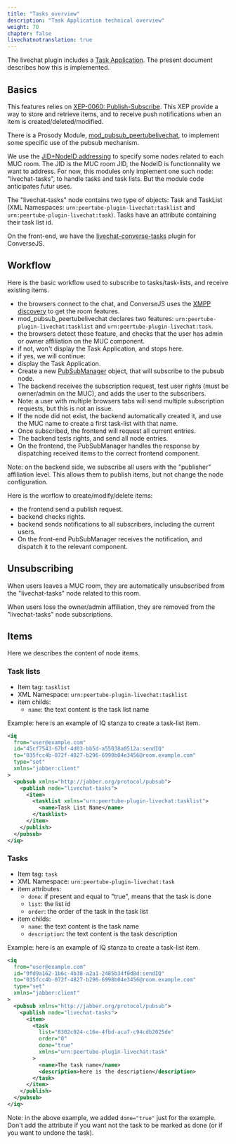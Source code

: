 ```yaml
---
title: "Tasks overview"
description: "Task Application technical overview"
weight: 70
chapter: false
livechatnotranslation: true
---
```


The livechat plugin includes a [Task Application](/peertube-plugin-livechat/documentation/user/streamers/tasks).
The present document describes how this is implemented.

## Basics

This features relies on [XEP-0060: Publish-Subscribe](https://xmpp.org/extensions/xep-0060.html).
This XEP provide a way to store and retrieve items, and to receive push notifications when an item is created/deleted/modified.

There is a Prosody Module, [mod_pubsub_peertubelivechat](https://github.com/JohnXLivingston/peertube-plugin-livechat/tree/main/prosody-modules/mod_pubsub_peertubelivechat), to implement some specific use of the pubsub mechanism.

We use the [JID+NodeID addressing](https://xmpp.org/extensions/xep-0060.html#addressing-jidnode) to specify some nodes related to each MUC room.
The JID is the MUC room JID, the NodeID is functionnality we want to address.
For now, this modules only implement one such node: "livechat-tasks", to handle tasks and task lists.
But the module code anticipates futur uses.

The "livechat-tasks" node contains two type of objects: Task and TaskList (XML Namespaces: `urn:peertube-plugin-livechat:tasklist` and `urn:peertube-plugin-livechat:task`). Tasks have an attribute containing their task list id.

On the front-end, we have the [livechat-converse-tasks](https://github.com/JohnXLivingston/peertube-plugin-livechat/tree/main/conversejs/custom/plugins/tasks) plugin for ConverseJS.

## Workflow

Here is the basic workflow used to subscribe to tasks/task-lists, and receive existing items.

* the browsers connect to the chat, and ConverseJS uses the [XMPP discovery](https://xmpp.org/extensions/xep-0045.html#disco-roominfo) to get the room features.
* mod_pubsub_peertubelivechat declares two features: `urn:peertube-plugin-livechat:tasklist` and `urn:peertube-plugin-livechat:task`.
* the browsers detect these feature, and checks that the user has admin or owner affiliation on the MUC component.
* if not, won't display the Task Application, and stops here.
* if yes, we will continue:
* display the Task Application.
* Create a new [PubSubManager](https://github.com/JohnXLivingston/peertube-plugin-livechat/tree/main/conversejs/custom/shared/lib/pubsub-manager.js) object, that will subscribe to the pubsub node.
* The backend receives the subscription request, test user rights (must be owner/admin on the MUC), and adds the user to the subscribers.
* Note: a user with multiple browsers tabs will send multiple subscription requests, but this is not an issue.
* If the node did not exist, the backend automatically created it, and use the MUC name to create a first task-list with that name.
* Once subscribed, the frontend will request all current entries.
* The backend tests rights, and send all node entries.
* On the frontend, the PubSubManager handles the response by dispatching received items to the correct frontend component.

Note: on the backend side, we subscribe all users with the "publisher" affiliation level.
This allows them to publish items, but not change the node configuration.

Here is the worflow to create/modify/delete items:

* the frontend send a publish request.
* backend checks rights.
* backend sends notifications to all subscribers, including the current users.
* On the front-end PubSubManager receives the notification, and dispatch it to the relevant component.

## Unsubscribing

When users leaves a MUC room, they are automatically unsubscribed from the "livechat-tasks" node related to this room.

When users lose the owner/admin affiliation, they are removed from the "livechat-tasks" node subscriptions.

## Items

Here we describes the content of node items.

### Task lists

* Item tag: `tasklist`
* XML Namespace: `urn:peertube-plugin-livechat:tasklist`
* item childs:
  * `name`: the text content is the task list name

Example: here is an example of IQ stanza to create a task-list item.

```xml
<iq
  from="user@example.com"
  id="45cf7543-67bf-4d03-bb5d-a55038a0512a:sendIQ"
  to="035fcc4b-072f-4827-b296-6998b04e3456@room.example.com"
  type="set"
  xmlns="jabber:client"
>
  <pubsub xmlns="http://jabber.org/protocol/pubsub">
    <publish node="livechat-tasks">
      <item>
        <tasklist xmlns="urn:peertube-plugin-livechat:tasklist">
          <name>Task List Name</name>
        </tasklist>
      </item>
    </publish>
  </pubsub>
</iq>
```

### Tasks

* Item tag: `task`
* XML Namespace: `urn:peertube-plugin-livechat:task`
* item attributes:
  * `done`: if present and equal to "true", means that the task is done
  * `list`: the list id
  * `order`: the order of the task in the task list
* item childs:
  * `name`: the text content is the task name
  * `description`: the text content is the task description

Example: here is an example of IQ stanza to create a task-list item.

```xml
<iq
  from="user@example.com"
  id="9fd9a162-1b6c-4b38-a2a1-2485b34f0d8d:sendIQ"
  to="035fcc4b-072f-4827-b296-6998b04e3456@room.example.com"
  type="set"
  xmlns="jabber:client"
>
  <pubsub xmlns="http://jabber.org/protocol/pubsub">
    <publish node="livechat-tasks">
      <item>
        <task
          list="8302c024-c16e-4fbd-aca7-c94cdb2025de"
          order="0"
          done="true"
          xmlns="urn:peertube-plugin-livechat:task"
        >
          <name>The task name</name>
          <description>here is the description</description>
        </task>
      </item>
    </publish>
  </pubsub>
</iq>
```

Note: in the above example, we added `done="true"` just for the example.
Don't add the attribute if you want not the task to be marked as done (or if you want to undone the task).
